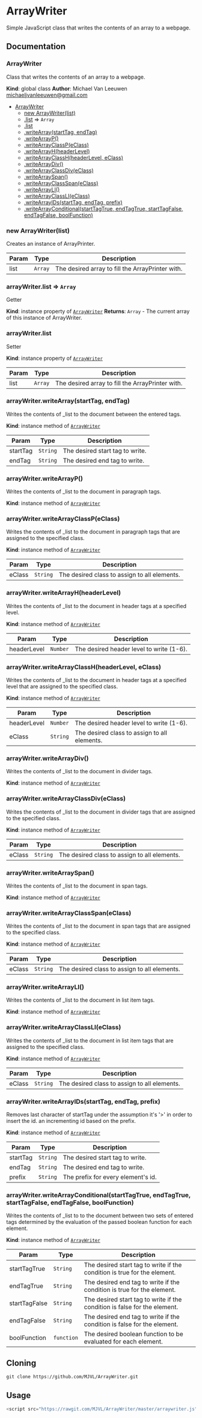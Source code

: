 # ArrayWriter
Simple JavaScript class that writes the contents of an array to a webpage.
## Documentation

<a name="ArrayWriter"></a>

### ArrayWriter
Class that writes the contents of an array to a webpage.

**Kind**: global class
**Author**: Michael Van Leeuwen <michaeljvanleeuwen@gmail.com>

* [ArrayWriter](#ArrayWriter)
    * [new ArrayWriter(list)](#new_ArrayWriter_new)
    * [.list](#ArrayWriter+list) ⇒ <code>Array</code>
    * [.list](#ArrayWriter+list)
    * [.writeArray(startTag, endTag)](#ArrayWriter+writeArray)
    * [.writeArrayP()](#ArrayWriter+writeArrayP)
    * [.writeArrayClassP(eClass)](#ArrayWriter+writeArrayClassP)
    * [.writeArrayH(headerLevel)](#ArrayWriter+writeArrayH)
    * [.writeArrayClassH(headerLevel, eClass)](#ArrayWriter+writeArrayClassH)
    * [.writeArrayDiv()](#ArrayWriter+writeArrayDiv)
    * [.writeArrayClassDiv(eClass)](#ArrayWriter+writeArrayClassDiv)
    * [.writeArraySpan()](#ArrayWriter+writeArraySpan)
    * [.writeArrayClassSpan(eClass)](#ArrayWriter+writeArrayClassSpan)
    * [.writeArrayLI()](#ArrayWriter+writeArrayLI)
    * [.writeArrayClassLI(eClass)](#ArrayWriter+writeArrayClassLI)
    * [.writeArrayIDs(startTag, endTag, prefix)](#ArrayWriter+writeArrayIDs)
    * [.writeArrayConditional(startTagTrue, endTagTrue, startTagFalse, endTagFalse, boolFunction)](#ArrayWriter+writeArrayConditional)

<a name="new_ArrayWriter_new"></a>

### new ArrayWriter(list)
Creates an instance of ArrayPrinter.


| Param | Type | Description |
| --- | --- | --- |
| list | <code>Array</code> | The desired array to fill the ArrayPrinter with. |

<a name="ArrayWriter+list"></a>

### arrayWriter.list ⇒ <code>Array</code>
Getter

**Kind**: instance property of [<code>ArrayWriter</code>](#ArrayWriter)
**Returns**: <code>Array</code> - The current array of this instance of ArrayWriter.
<a name="ArrayWriter+list"></a>

### arrayWriter.list
Setter

**Kind**: instance property of [<code>ArrayWriter</code>](#ArrayWriter)

| Param | Type | Description |
| --- | --- | --- |
| list | <code>Array</code> | The desired array to fill the ArrayPrinter with. |

<a name="ArrayWriter+writeArray"></a>

### arrayWriter.writeArray(startTag, endTag)
Writes the contents of _list to the document between the entered tags.

**Kind**: instance method of [<code>ArrayWriter</code>](#ArrayWriter)

| Param | Type | Description |
| --- | --- | --- |
| startTag | <code>String</code> | The desired start tag to write. |
| endTag | <code>String</code> | The desired end tag to write. |

<a name="ArrayWriter+writeArrayP"></a>

### arrayWriter.writeArrayP()
Writes the contents of _list to the document in paragraph tags.

**Kind**: instance method of [<code>ArrayWriter</code>](#ArrayWriter)
<a name="ArrayWriter+writeArrayClassP"></a>

### arrayWriter.writeArrayClassP(eClass)
Writes the contents of _list to the document in paragraph tags that are assigned to the specified class.

**Kind**: instance method of [<code>ArrayWriter</code>](#ArrayWriter)

| Param | Type | Description |
| --- | --- | --- |
| eClass | <code>String</code> | The desired class to assign to all elements. |

<a name="ArrayWriter+writeArrayH"></a>

### arrayWriter.writeArrayH(headerLevel)
Writes the contents of _list to the document in header tags at a specified level.

**Kind**: instance method of [<code>ArrayWriter</code>](#ArrayWriter)

| Param | Type | Description |
| --- | --- | --- |
| headerLevel | <code>Number</code> | The desired header level to write (1-6). |

<a name="ArrayWriter+writeArrayClassH"></a>

### arrayWriter.writeArrayClassH(headerLevel, eClass)
Writes the contents of _list to the document in header tags at a specified level that are assigned to the specified class.

**Kind**: instance method of [<code>ArrayWriter</code>](#ArrayWriter)

| Param | Type | Description |
| --- | --- | --- |
| headerLevel | <code>Number</code> | The desired header level to write (1-6). |
| eClass | <code>String</code> | The desired class to assign to all elements. |

<a name="ArrayWriter+writeArrayDiv"></a>

### arrayWriter.writeArrayDiv()
Writes the contents of _list to the document in divider tags.

**Kind**: instance method of [<code>ArrayWriter</code>](#ArrayWriter)
<a name="ArrayWriter+writeArrayClassDiv"></a>

### arrayWriter.writeArrayClassDiv(eClass)
Writes the contents of _list to the document in divider tags that are assigned to the specified class.

**Kind**: instance method of [<code>ArrayWriter</code>](#ArrayWriter)

| Param | Type | Description |
| --- | --- | --- |
| eClass | <code>String</code> | The desired class to assign to all elements. |

<a name="ArrayWriter+writeArraySpan"></a>

### arrayWriter.writeArraySpan()
Writes the contents of _list to the document in span tags.

**Kind**: instance method of [<code>ArrayWriter</code>](#ArrayWriter)
<a name="ArrayWriter+writeArrayClassSpan"></a>

### arrayWriter.writeArrayClassSpan(eClass)
Writes the contents of _list to the document in span tags that are assigned to the specified class.

**Kind**: instance method of [<code>ArrayWriter</code>](#ArrayWriter)

| Param | Type | Description |
| --- | --- | --- |
| eClass | <code>String</code> | The desired class to assign to all elements. |

<a name="ArrayWriter+writeArrayLI"></a>

### arrayWriter.writeArrayLI()
Writes the contents of _list to the document in list item tags.

**Kind**: instance method of [<code>ArrayWriter</code>](#ArrayWriter)
<a name="ArrayWriter+writeArrayClassLI"></a>

### arrayWriter.writeArrayClassLI(eClass)
Writes the contents of _list to the document in list item tags that are assigned to the specified class.

**Kind**: instance method of [<code>ArrayWriter</code>](#ArrayWriter)

| Param | Type | Description |
| --- | --- | --- |
| eClass | <code>String</code> | The desired class to assign to all elements. |

<a name="ArrayWriter+writeArrayIDs"></a>

### arrayWriter.writeArrayIDs(startTag, endTag, prefix)
Removes last character of startTag under the assumption it's '>' in order to insert the id. an incrementing id based on the prefix.

**Kind**: instance method of [<code>ArrayWriter</code>](#ArrayWriter)

| Param | Type | Description |
| --- | --- | --- |
| startTag | <code>String</code> | The desired start tag to write. |
| endTag | <code>String</code> | The desired end tag to write. |
| prefix | <code>String</code> | The prefix for every element's id. |

<a name="ArrayWriter+writeArrayConditional"></a>

### arrayWriter.writeArrayConditional(startTagTrue, endTagTrue, startTagFalse, endTagFalse, boolFunction)
Writes the contents of _list to to the document between two sets of entered tags determined by the evaluation of the passed boolean function for each element.

**Kind**: instance method of [<code>ArrayWriter</code>](#ArrayWriter)

| Param | Type | Description |
| --- | --- | --- |
| startTagTrue | <code>String</code> | The desired start tag to write if the condition is true for the element. |
| endTagTrue | <code>String</code> | The desired end tag to write if the condition is true for the element. |
| startTagFalse | <code>String</code> | The desired start tag to write if the condition is false for the element. |
| endTagFalse | <code>String</code> | The desired end tag to write if the condition is false for the element. |
| boolFunction | <code>function</code> | The desired boolean function to be evaluated for each element. |


## Cloning 
`git clone https://github.com/MJVL/ArrayWriter.git `
## Usage
```JavaScript
<script src="https://rawgit.com/MJVL/ArrayWriter/master/arraywriter.js"></script> 
```
